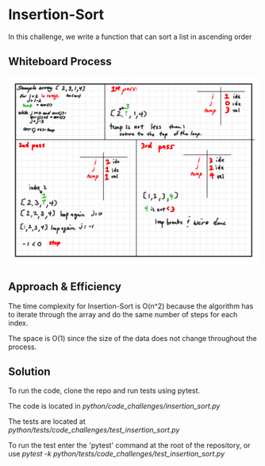 # Insertion-Sort

In this challenge, we write a function that can sort a list in ascending order

## Whiteboard Process

![IMG_0363.PNG](IMG_0363.PNG)

## Approach & Efficiency

The time complexity for Insertion-Sort is O(n^2) because the algorithm has to iterate through the array and do the same number of steps for each index.

The space is O(1) since the size of the data does not change throughout the process.

## Solution

To run the code, clone the repo and run tests using pytest.

The code is located in *python/code_challenges/insertion_sort.py*

The tests are located at *python/tests/code_challenges/test_insertion_sort.py*

To run the test enter the 'pytest' command at the root of the repository, or use *pytest -k python/tests/code_challenges/test_insertion_sort.py*
